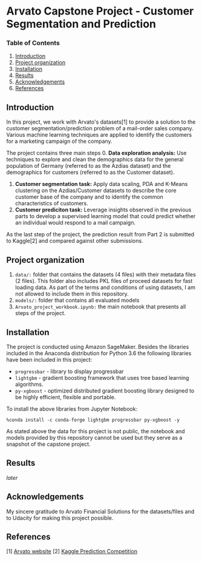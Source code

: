 # Arvato Capstone Project - Customer Segmentation and Prediction

### Table of Contents

1. [Introduction](#introduction)
2. [Project organization](#organization)
3. [Installation](#installation)
4. [Results](#results)
5. [Acknowledgements](#acknowledgements)
6. [References](#references)

## Introduction<a name="introduction"></a>
In this project, we work with Arvato's datasets[1] to provide a solution to the customer segmentation/prediction problem of a mail-order sales company. Various machine learning techniques are applied to identify the customers for a marketing campaign of the company. 

The project contains three main steps
0. **Data exploration analysis:** Use techniques to explore and clean the demographics data for the general population of Germany (referred to as the Azdias dataset) and the demographics for customers (referred to as the Customer dataset). 
1. **Customer segmentation task:** Apply data scaling, PDA and K-Means clustering on the Azdias/Customer datasets to describe the core customer base of the company and to identify the common characteristics of customers.
2. **Customer prediciton task:** Leverage insights observed in the previous parts to develop a supervised learning model that could predict whether an individual would respond to a mail campaign.

As the last step of the project, the prediction result from Part 2 is submitted to Kaggle[2] and compared against other submissions.

## Project organization<a name="organization"></a>
1. `data/:` folder that contains the datasets (4 files) with their metadata files (2 files). This folder also includes PKL files of proceed datasets for fast loading data. As part of the terms and conditions of using datasets, I am not allowed to include them in this repository.
2. `models/:` folder that contains all evaluated models
3. `Arvato_project_workbook.ipynb:` the main notebook that presents all steps of the project.

## Installation<a name="installation"></a>
The project is conducted using Amazon SageMaker. Besides the libraries included in the Anaconda distribution for Python 3.6 the following libraries have been included in this project:
* `progressbar` - library to display progressbar
* `lightgbm` - gradient boosting framework that uses tree based learning algorithms.
* `py-xgboost` - optimized distributed gradient boosting library designed to be highly efficient, flexible and portable.

To install the above libraries from Jupyter Notebook:
```
%conda install -c conda-forge lightgbm progressbar py-xgboost -y
```

As stated above the data for this project is not public, the notebook and models provided by this repository cannot be used but they serve as a snapshot of the capstone project.

## Results<a name="results"></a>
_later_

## Acknowledgements<a name="acknowledgements"></a>
My sincere gratitude to Arvato Financial Solutions for the datasets/files and to Udacity for making this project possible.

## References<a name="references"></a>
[1] [Arvato website](https://www.bertelsmann.com/divisions/arvato/#st-1)
[2] [Kaggle Prediction Competition](https://www.kaggle.com/c/udacity-arvato-identify-customers)